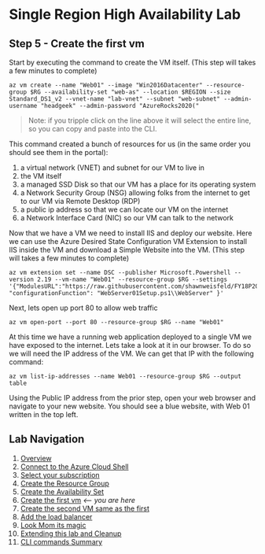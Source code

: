 # Single Region High Availability Lab 
## Step 5 - Create the first vm

Start by executing the command to create the VM itself. (This step will takes a few minutes to complete)

```
az vm create --name "Web01" --image "Win2016Datacenter" --resource-group $RG --availability-set "web-as" --location $REGION --size Standard_DS1_v2 --vnet-name "lab-vnet" --subnet "web-subnet" --admin-username "headgeek" --admin-password "AzureRocks2020("
```

>Note: if you tripple click on the line above it will select the entire line, so you can copy and paste into the CLI.

This command created a bunch of resources for us (in the same order you should see them in the portal):
1. a virtual network (VNET) and subnet for our VM to live in
1. the VM itself
1. a managed SSD Disk so that our VM has a place for its operating system
1. a Network Security Group (NSG) allowing folks from the internet to get to our VM via Remote Desktop (RDP)
1. a public ip address so that we can locate our VM on the internet
1. a Network Interface Card (NIC) so our VM can talk to the network

Now that we have a VM we need to install IIS and deploy our website. Here we can use the Azure Desired State Configuration VM Extension to install IIS inside the VM and download a Simple Website into the VM.  (This step will takes a few minutes to complete)

```
az vm extension set --name DSC --publisher Microsoft.Powershell --version 2.19 --vm-name "Web01" --resource-group $RG --settings '{"ModulesURL":"https://raw.githubusercontent.com/shawnweisfeld/FY18P20Labs/blob/master/AzureIaaS/SingleRegionHALab/assets/WebServerSetup.zip", "configurationFunction": "WebServer01Setup.ps1\\WebServer" }'
```

Next, lets open up port 80 to allow web traffic

```
az vm open-port --port 80 --resource-group $RG --name "Web01"
```

At this time we have a running web application deployed to a single VM we have exposed to the internet. Lets take a look at it in our browser. To do so we will need the IP address of the VM. We can get that IP with the following command:

```
az vm list-ip-addresses --name Web01 --resource-group $RG --output table
```

Using the Public IP address from the prior step, open your web browser and navigate to your new website. You should see a blue website, with Web 01 written in the top left. 


## Lab Navigation
1. [Overview](./) 
1. [Connect to the Azure Cloud Shell](./step01.html)
1. [Select your subscription](./step02.html)
1. [Create the Resource Group](./step03.html)
1. [Create the Availability Set](./step04.html)
1. [Create the first vm](./step05.html) *<-- you are here*
1. [Create the second VM same as the first](./step06.html)
1. [Add the load balancer](./step07.html)
1. [Look Mom its magic](./step08.html)
1. [Extending this lab and Cleanup](./step09.html)
1. [CLI commands Summary](./summary.html)